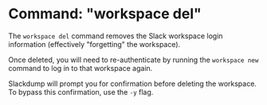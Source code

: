 # Command: "workspace del"
The `workspace del` command removes the Slack workspace login information
(effectively "forgetting" the workspace).

Once deleted, you will need to re-authenticate by running the `workspace new`
command to log in to that workspace again.

Slackdump will prompt you for confirmation before deleting the workspace. To
bypass this confirmation, use the `-y` flag.

